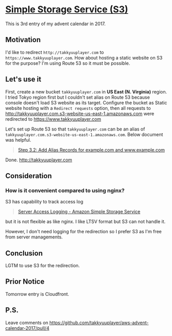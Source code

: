# [ Simple Storage Service \(S3\) ](https://aws.amazon.com/documentation/s3/)

This is 3rd entry of my advent calendar in 2017.

## Motivation

I'd like to redirect `http://takkyuuplayer.com` to `https://www.takkyuuplayer.com`.
How about hosting a static website on S3 for the purpose?
I'm using Route 53 so it must be possible.

## Let's use it

First, create a new bucket `takkyuuplayer.com` in **US East (N. Virginia)** region. I tried Tokyo region first but I couldn't set alias on Route 53 because console doesn't load S3 website as its target.
Configure the bucket as Static website hosting with a `Redirect requests` option, then all requests to
 http://takkyuuplayer.com.s3-website-us-east-1.amazonaws.com were redirected to https://www.takkyuuplayer.com

Let's set up Route 53 so that `takkyuuplayer.com` can be an alias of `takkyuuplayer.com.s3-website-us-east-1.amazonaws.com`. Below document was helpful.

> [Step 3\.2: Add Alias Records for example\.com and www\.example\.com](http://docs.aws.amazon.com/AmazonS3/latest/dev/website-hosting-custom-domain-walkthrough.html#root-domain-walkthrough-switch-to-route53-as-dnsprovider)

Done. http://takkyuuplayer.com

## Consideration

### How is it convenient compared to using nginx?

S3 has capability to track access log

> [Server Access Logging \- Amazon Simple Storage Service](http://docs.aws.amazon.com/AmazonS3/latest/dev/ServerLogs.html)

but it is not flexible as like nginx. I like LTSV format but S3 can not handle it.

However, I don't need logging for the redirection so I prefer S3 as I'm free from server managements.

## Conclusion

LGTM to use S3 for the redirection.

## Prior Notice

Tomorrow entry is Cloudfront.

## P.S.

Leave comments on https://github.com/takkyuuplayer/aws-advent-calendar-2017/pull/4

